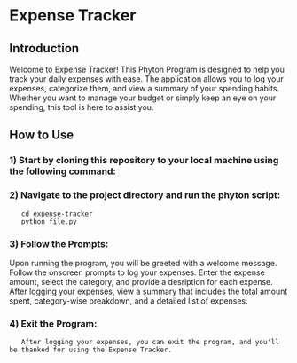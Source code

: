 # Expense Tracker
## Introduction
Welcome to Expense Tracker! This Phyton Program is designed to help you track your daily expenses with ease. The application allows you to log your expenses, categorize them, and view a summary of your spending habits. Whether you want to manage your budget or simply keep an eye on your spending, this tool is here to assist you.

## How to Use
### 1) Start by cloning this repository to your local machine using the following command: 
      
### 2) Navigate to the project directory and run the phyton script:
       cd expense-tracker
       python file.py
### 3) Follow the Prompts:
Upon running the program, you will be greeted with a welcome message. Follow the onscreen prompts to log your expenses.
Enter the expense amount, select the category, and provide a desription for each expense.
       After logging your expenses, view a summary that includes the total amount spent, category-wise breakdown, and a detailed list of expenses.
### 4) Exit the Program:
       After logging your expenses, you can exit the program, and you'll be thanked for using the Expense Tracker.
